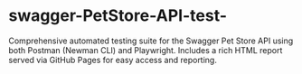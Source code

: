# swagger-PetStore-API-test-
Comprehensive automated testing suite for the Swagger Pet Store API using both Postman (Newman CLI) and Playwright. Includes a rich HTML report served via GitHub Pages for easy access and reporting.
